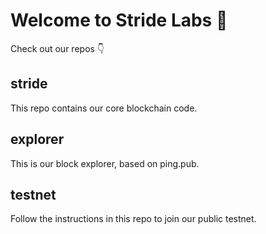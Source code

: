 # Welcome to Stride Labs 👋 

Check out our repos 👇

## stride
This repo contains our core blockchain code.

## explorer
This is our block explorer, based on ping.pub. 

## testnet
Follow the instructions in this repo to join our public testnet.

